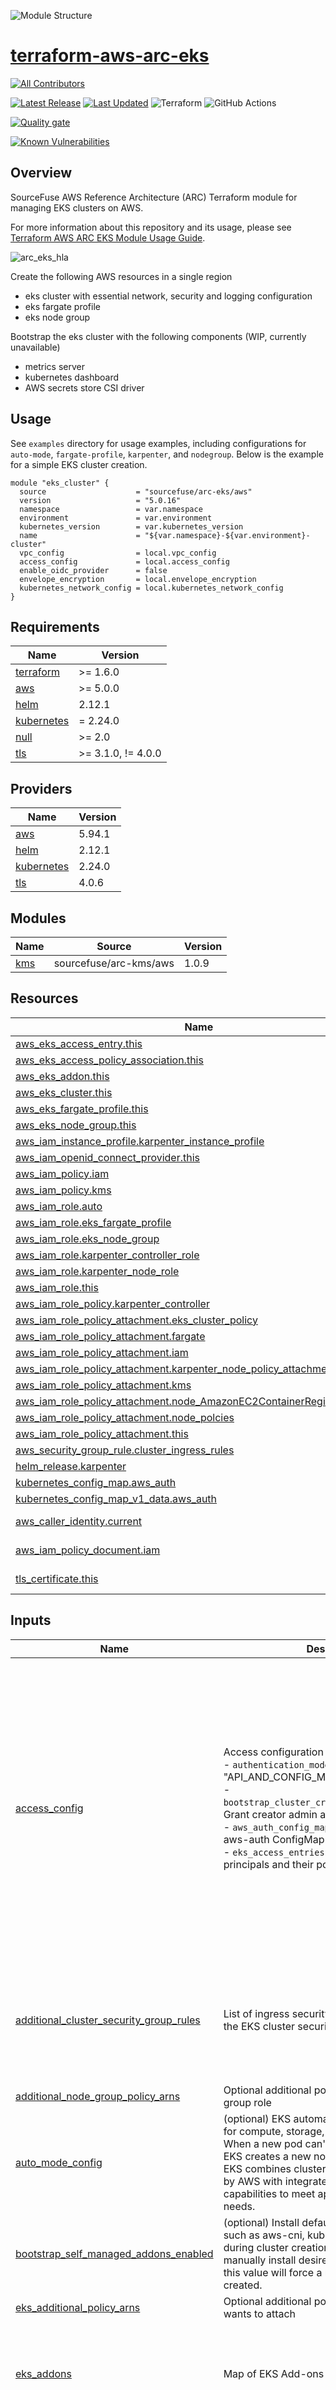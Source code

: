 ![Module Structure](./static/banner.png)

# [terraform-aws-arc-eks](https://github.com/sourcefuse/terraform-aws-arc-eks)
<!-- ALL-CONTRIBUTORS-BADGE:START - Do not remove or modify this section -->
[![All Contributors](https://img.shields.io/badge/all_contributors-4-orange.svg?style=flat-square)](#contributors-)
<!-- ALL-CONTRIBUTORS-BADGE:END -->

<a href="https://github.com/sourcefuse/terraform-aws-arc-eks/releases/latest"><img src="https://img.shields.io/github/release/sourcefuse/terraform-aws-arc-eks.svg?style=for-the-badge" alt="Latest Release"/></a> <a href="https://github.com/sourcefuse/terraform-aws-arc-eks/commits"><img src="https://img.shields.io/github/last-commit/sourcefuse/terraform-aws-arc-eks.svg?style=for-the-badge" alt="Last Updated"/></a> ![Terraform](https://img.shields.io/badge/terraform-%235835CC.svg?style=for-the-badge&logo=terraform&logoColor=white) ![GitHub Actions](https://img.shields.io/badge/github%20actions-%232671E5.svg?style=for-the-badge&logo=githubactions&logoColor=white)

[![Quality gate](https://sonarcloud.io/api/project_badges/quality_gate?project=sourcefuse_terraform-aws-arc-eks)](https://sonarcloud.io/summary/new_code?id=sourcefuse_terraform-aws-arc-eks)

[![Known Vulnerabilities](https://github.com/sourcefuse/terraform-aws-ref-arch-eks/actions/workflows/snyk.yaml/badge.svg)](https://github.com/sourcefuse/terraform-aws-ref-arch-eks/actions/workflows/snyk.yaml)

## Overview

SourceFuse AWS Reference Architecture (ARC) Terraform module for managing EKS clusters on AWS.

For more information about this repository and its usage, please see [Terraform AWS ARC EKS Module Usage Guide](docs/module-usage-guide/README.md).

![arc_eks_hla](./static/arc_eks_hla.png)

Create the following AWS resources in a single region

* eks cluster with essential network, security and logging configuration
* eks fargate profile
* eks node group

Bootstrap the eks cluster with the following components (WIP, currently unavailable)

* metrics server
* kubernetes dashboard
* AWS secrets store CSI driver

## Usage
See `examples` directory for usage  examples, including configurations for `auto-mode`, `fargate-profile`, `karpenter`, and `nodegroup`. Below is the example for a simple EKS cluster creation.
```hcl
module "eks_cluster" {
  source                    = "sourcefuse/arc-eks/aws"
  version                   = "5.0.16"
  namespace                 = var.namespace
  environment               = var.environment
  kubernetes_version        = var.kubernetes_version
  name                      = "${var.namespace}-${var.environment}-cluster"
  vpc_config                = local.vpc_config
  access_config             = local.access_config
  enable_oidc_provider      = false
  envelope_encryption       = local.envelope_encryption
  kubernetes_network_config = local.kubernetes_network_config
}
```



<!-- BEGINNING OF PRE-COMMIT-TERRAFORM DOCS HOOK -->
## Requirements

| Name | Version |
|------|---------|
| <a name="requirement_terraform"></a> [terraform](#requirement\_terraform) | >= 1.6.0 |
| <a name="requirement_aws"></a> [aws](#requirement\_aws) | >= 5.0.0 |
| <a name="requirement_helm"></a> [helm](#requirement\_helm) | 2.12.1 |
| <a name="requirement_kubernetes"></a> [kubernetes](#requirement\_kubernetes) | = 2.24.0 |
| <a name="requirement_null"></a> [null](#requirement\_null) | >= 2.0 |
| <a name="requirement_tls"></a> [tls](#requirement\_tls) | >= 3.1.0, != 4.0.0 |

## Providers

| Name | Version |
|------|---------|
| <a name="provider_aws"></a> [aws](#provider\_aws) | 5.94.1 |
| <a name="provider_helm"></a> [helm](#provider\_helm) | 2.12.1 |
| <a name="provider_kubernetes"></a> [kubernetes](#provider\_kubernetes) | 2.24.0 |
| <a name="provider_tls"></a> [tls](#provider\_tls) | 4.0.6 |

## Modules

| Name | Source | Version |
|------|--------|---------|
| <a name="module_kms"></a> [kms](#module\_kms) | sourcefuse/arc-kms/aws | 1.0.9 |

## Resources

| Name | Type |
|------|------|
| [aws_eks_access_entry.this](https://registry.terraform.io/providers/hashicorp/aws/latest/docs/resources/eks_access_entry) | resource |
| [aws_eks_access_policy_association.this](https://registry.terraform.io/providers/hashicorp/aws/latest/docs/resources/eks_access_policy_association) | resource |
| [aws_eks_addon.this](https://registry.terraform.io/providers/hashicorp/aws/latest/docs/resources/eks_addon) | resource |
| [aws_eks_cluster.this](https://registry.terraform.io/providers/hashicorp/aws/latest/docs/resources/eks_cluster) | resource |
| [aws_eks_fargate_profile.this](https://registry.terraform.io/providers/hashicorp/aws/latest/docs/resources/eks_fargate_profile) | resource |
| [aws_eks_node_group.this](https://registry.terraform.io/providers/hashicorp/aws/latest/docs/resources/eks_node_group) | resource |
| [aws_iam_instance_profile.karpenter_instance_profile](https://registry.terraform.io/providers/hashicorp/aws/latest/docs/resources/iam_instance_profile) | resource |
| [aws_iam_openid_connect_provider.this](https://registry.terraform.io/providers/hashicorp/aws/latest/docs/resources/iam_openid_connect_provider) | resource |
| [aws_iam_policy.iam](https://registry.terraform.io/providers/hashicorp/aws/latest/docs/resources/iam_policy) | resource |
| [aws_iam_policy.kms](https://registry.terraform.io/providers/hashicorp/aws/latest/docs/resources/iam_policy) | resource |
| [aws_iam_role.auto](https://registry.terraform.io/providers/hashicorp/aws/latest/docs/resources/iam_role) | resource |
| [aws_iam_role.eks_fargate_profile](https://registry.terraform.io/providers/hashicorp/aws/latest/docs/resources/iam_role) | resource |
| [aws_iam_role.eks_node_group](https://registry.terraform.io/providers/hashicorp/aws/latest/docs/resources/iam_role) | resource |
| [aws_iam_role.karpenter_controller_role](https://registry.terraform.io/providers/hashicorp/aws/latest/docs/resources/iam_role) | resource |
| [aws_iam_role.karpenter_node_role](https://registry.terraform.io/providers/hashicorp/aws/latest/docs/resources/iam_role) | resource |
| [aws_iam_role.this](https://registry.terraform.io/providers/hashicorp/aws/latest/docs/resources/iam_role) | resource |
| [aws_iam_role_policy.karpenter_controller](https://registry.terraform.io/providers/hashicorp/aws/latest/docs/resources/iam_role_policy) | resource |
| [aws_iam_role_policy_attachment.eks_cluster_policy](https://registry.terraform.io/providers/hashicorp/aws/latest/docs/resources/iam_role_policy_attachment) | resource |
| [aws_iam_role_policy_attachment.fargate](https://registry.terraform.io/providers/hashicorp/aws/latest/docs/resources/iam_role_policy_attachment) | resource |
| [aws_iam_role_policy_attachment.iam](https://registry.terraform.io/providers/hashicorp/aws/latest/docs/resources/iam_role_policy_attachment) | resource |
| [aws_iam_role_policy_attachment.karpenter_node_policy_attachment](https://registry.terraform.io/providers/hashicorp/aws/latest/docs/resources/iam_role_policy_attachment) | resource |
| [aws_iam_role_policy_attachment.kms](https://registry.terraform.io/providers/hashicorp/aws/latest/docs/resources/iam_role_policy_attachment) | resource |
| [aws_iam_role_policy_attachment.node_AmazonEC2ContainerRegistryPullOnly](https://registry.terraform.io/providers/hashicorp/aws/latest/docs/resources/iam_role_policy_attachment) | resource |
| [aws_iam_role_policy_attachment.node_polcies](https://registry.terraform.io/providers/hashicorp/aws/latest/docs/resources/iam_role_policy_attachment) | resource |
| [aws_iam_role_policy_attachment.this](https://registry.terraform.io/providers/hashicorp/aws/latest/docs/resources/iam_role_policy_attachment) | resource |
| [aws_security_group_rule.cluster_ingress_rules](https://registry.terraform.io/providers/hashicorp/aws/latest/docs/resources/security_group_rule) | resource |
| [helm_release.karpenter](https://registry.terraform.io/providers/hashicorp/helm/2.12.1/docs/resources/release) | resource |
| [kubernetes_config_map.aws_auth](https://registry.terraform.io/providers/hashicorp/kubernetes/2.24.0/docs/resources/config_map) | resource |
| [kubernetes_config_map_v1_data.aws_auth](https://registry.terraform.io/providers/hashicorp/kubernetes/2.24.0/docs/resources/config_map_v1_data) | resource |
| [aws_caller_identity.current](https://registry.terraform.io/providers/hashicorp/aws/latest/docs/data-sources/caller_identity) | data source |
| [aws_iam_policy_document.iam](https://registry.terraform.io/providers/hashicorp/aws/latest/docs/data-sources/iam_policy_document) | data source |
| [tls_certificate.this](https://registry.terraform.io/providers/hashicorp/tls/latest/docs/data-sources/certificate) | data source |

## Inputs

| Name | Description | Type | Default | Required |
|------|-------------|------|---------|:--------:|
| <a name="input_access_config"></a> [access\_config](#input\_access\_config) | Access configuration for the cluster.<br>- `authentication_mode`: One of "API" or "API\_AND\_CONFIG\_MAP"<br>- `bootstrap_cluster_creator_admin_permissions`: Grant creator admin access<br>- `aws_auth_config_map`: (optional) Config for aws-auth ConfigMap<br>- `eks_access_entries`: (optional) List of principals and their policy associations | <pre>object({<br>    authentication_mode                         = optional(string, "API")<br>    bootstrap_cluster_creator_admin_permissions = optional(bool, false)<br><br>    aws_auth_config_map = optional(object({<br>      create   = optional(bool, false)<br>      manage   = optional(bool, false)<br>      roles    = optional(list(any), [])<br>      users    = optional(list(any), [])<br>      accounts = optional(list(string), [])<br>    }), {})<br><br>    eks_access_entries = optional(list(object({<br>      principal_arn = optional(string)<br>      policy_arns   = optional(list(string))<br>      access_scope = optional(object({<br>        type       = string<br>        namespaces = optional(list(string))<br>      }))<br>    })), [])<br>  })</pre> | <pre>{<br>  "authentication_mode": "API",<br>  "bootstrap_cluster_creator_admin_permissions": false<br>}</pre> | no |
| <a name="input_additional_cluster_security_group_rules"></a> [additional\_cluster\_security\_group\_rules](#input\_additional\_cluster\_security\_group\_rules) | List of ingress security group rules to apply to the EKS cluster security group | <pre>list(object({<br>    from_port        = number<br>    to_port          = number<br>    protocol         = string<br>    cidr_blocks      = optional(list(string), [])<br>    ipv6_cidr_blocks = optional(list(string), [])<br>    description      = optional(string)<br>  }))</pre> | `[]` | no |
| <a name="input_additional_node_group_policy_arns"></a> [additional\_node\_group\_policy\_arns](#input\_additional\_node\_group\_policy\_arns) | Optional additional policies to attach to node group role | `list(string)` | `[]` | no |
| <a name="input_auto_mode_config"></a> [auto\_mode\_config](#input\_auto\_mode\_config) | (optional) EKS automates routine cluster tasks for compute, storage, and networking.<br>When a new pod can't fit onto existing nodes, EKS creates a new node.<br>EKS combines cluster infrastructure managed by AWS with integrated Kubernetes capabilities to meet application compute needs. | <pre>object({<br>    enable        = optional(bool, false)<br>    node_pools    = optional(list(string), ["general-purpose", "system"])<br>    node_role_arn = optional(string, null)<br>  })</pre> | <pre>{<br>  "enable": false<br>}</pre> | no |
| <a name="input_bootstrap_self_managed_addons_enabled"></a> [bootstrap\_self\_managed\_addons\_enabled](#input\_bootstrap\_self\_managed\_addons\_enabled) | (optional) Install default unmanaged add-ons, such as aws-cni, kube-proxy, and CoreDNS during cluster creation. If false, you must manually install desired add-ons. Changing this value will force a new cluster to be created. | `bool` | `true` | no |
| <a name="input_eks_additional_policy_arns"></a> [eks\_additional\_policy\_arns](#input\_eks\_additional\_policy\_arns) | Optional additional policy ARNs that user wants to attach | `list(string)` | `[]` | no |
| <a name="input_eks_addons"></a> [eks\_addons](#input\_eks\_addons) | Map of EKS Add-ons to create | <pre>map(object({<br>    addon_version               = optional(string)<br>    service_account_role_arn    = optional(string)<br>    resolve_conflicts_on_update = optional(string)<br>    resolve_conflicts_on_create = optional(string)<br>  }))</pre> | `{}` | no |
| <a name="input_eks_policy_arns"></a> [eks\_policy\_arns](#input\_eks\_policy\_arns) | List of IAM policy ARNs to attach to the EKS role | `list(string)` | <pre>[<br>  "arn:aws:iam::aws:policy/AmazonEKSClusterPolicy",<br>  "arn:aws:iam::aws:policy/AmazonEKSWorkerNodePolicy",<br>  "arn:aws:iam::aws:policy/AmazonEKS_CNI_Policy",<br>  "arn:aws:iam::aws:policy/AmazonEKSNetworkingPolicy",<br>  "arn:aws:iam::aws:policy/AmazonEKSComputePolicy"<br>]</pre> | no |
| <a name="input_enable_arc_zonal_shift"></a> [enable\_arc\_zonal\_shift](#input\_enable\_arc\_zonal\_shift) | (optional) Whether to enable ARC Zonal shift , it shift application traffic away from an impaired Availability Zone (AZ) in your EKS cluster. | `bool` | `false` | no |
| <a name="input_enable_oidc_provider"></a> [enable\_oidc\_provider](#input\_enable\_oidc\_provider) | Whether to enable OIDC provider | `bool` | `true` | no |
| <a name="input_enabled_cluster_log_types"></a> [enabled\_cluster\_log\_types](#input\_enabled\_cluster\_log\_types) | A list of the desired control plane logging to enable. Valid values [`api`, `audit`, `authenticator`, `controllerManager`, `scheduler`] | `list(string)` | `[]` | no |
| <a name="input_envelope_encryption"></a> [envelope\_encryption](#input\_envelope\_encryption) | Whether to enable Envelope encryption | <pre>object({<br>    enable                      = optional(bool, true)<br>    kms_deletion_window_in_days = optional(number, 10)<br>    resources                   = optional(list(string), ["secrets"])<br>    key_arn                     = optional(string, null) // if null it created new KMS key<br>  })</pre> | <pre>{<br>  "enable": true,<br>  "resources": [<br>    "secrets"<br>  ]<br>}</pre> | no |
| <a name="input_environment"></a> [environment](#input\_environment) | ID element. Usually used for region e.g. 'uw2', 'us-west-2', OR role 'prod', 'staging', 'dev', 'UAT' | `string` | n/a | yes |
| <a name="input_fargate_profile_config"></a> [fargate\_profile\_config](#input\_fargate\_profile\_config) | Combined configuration for the EKS Fargate profile, including IAM policies. | <pre>object({<br>    enable                 = bool<br>    fargate_profile_name   = optional(string)<br>    pod_execution_role_arn = optional(string)<br>    subnet_ids             = optional(list(string))<br>    selectors = optional(list(object({<br>      namespace = string<br>      labels    = optional(map(string))<br>    })))<br>    tags                   = optional(map(string), {})<br>    policy_arns            = optional(list(string), ["arn:aws:iam::aws:policy/AmazonEKSFargatePodExecutionRolePolicy"])<br>    additional_policy_arns = optional(list(string), [])<br>  })</pre> | <pre>{<br>  "enable": false<br>}</pre> | no |
| <a name="input_karpenter_config"></a> [karpenter\_config](#input\_karpenter\_config) | Configuration for Karpenter | <pre>object({<br>    enable                                  = bool<br>    name                                    = optional(string)<br>    namespace                               = optional(string, "karpenter")<br>    create_namespace                        = optional(bool)<br>    version                                 = optional(string, "0.36.0")<br>    helm_repository                         = optional(string, "oci://public.ecr.aws/karpenter")<br>    chart                                   = optional(string)<br>    additional_karpenter_node_role_policies = optional(list(string), [])<br>    helm_release_values                     = optional(any)<br>    helm_release_set_values = optional(list(object({<br>      name  = string<br>      value = string<br>    })), [])<br>  })</pre> | <pre>{<br>  "enable": false<br>}</pre> | no |
| <a name="input_kubernetes_network_config"></a> [kubernetes\_network\_config](#input\_kubernetes\_network\_config) | Configuration block for Kubernetes network.<br><br>- `service_ipv4_cidr`: Optional custom CIDR block for Kubernetes service IPs. Must be within 10.0.0.0/8, 172.16.0.0/12, or 192.168.0.0/16 and have a netmask between /12 and /24.<br>- `ip_family`: The IP family to assign (ipv4 or ipv6). Default is ipv4. | <pre>object({<br>    ipv4_cidr = optional(string, null)<br>    ip_family = optional(string, "ipv4")<br>  })</pre> | <pre>{<br>  "ip_family": "ipv4"<br>}</pre> | no |
| <a name="input_kubernetes_version"></a> [kubernetes\_version](#input\_kubernetes\_version) | Desired Kubernetes master version | `string` | n/a | yes |
| <a name="input_name"></a> [name](#input\_name) | EKS Cluster name | `string` | n/a | yes |
| <a name="input_namespace"></a> [namespace](#input\_namespace) | Namespace your resource belongs to.<br>Usually an abbreviation of your organization name, e.g. 'example' or 'arc', to help ensure generated IDs are globally unique" | `string` | n/a | yes |
| <a name="input_node_group_config"></a> [node\_group\_config](#input\_node\_group\_config) | Configuration for EKS managed node groups.<br><br>- enable: Controls whether EKS node groups should be created.<br>- config: A map of node group configurations, where each key is an identifier for a node group.<br>  Each node group object may include:<br><br>  - node\_group\_name: (Optional) Custom name for the node group. If not specified, a default will be used.<br>  - node\_role\_arn: (Optional) ARN of the IAM role for the node group.<br>  - release\_version: (Optional) AMI version for the node group.<br>  - scaling\_config: Required settings for desired, minimum, and maximum node counts.<br>  - taints: (Optional) List of taints applied to nodes, each with a key, value (optional), and effect.<br>  - update\_config: (Optional) Configuration for rolling updates, such as max unavailable nodes.<br>  - remote\_access: (Optional) SSH access configuration, including key name and allowed source security group IDs.<br>  - launch\_template: (Optional) Launch template settings, including ID, name, and version.<br>  - node\_repair\_config: (Optional) Node auto-repair configuration (e.g., self-healing).<br>  - instance\_types: (Optional) List of EC2 instance types to use (default is ["t3.medium"]).<br>  - ami\_type: (Optional) AMI type (e.g., "AL2\_x86\_64", "BOTTLEROCKET\_x86\_64").<br>  - disk\_size: (Optional) Size in GiB of the root EBS volume.<br>  - capacity\_type: (Optional) Capacity type ("ON\_DEMAND" or "SPOT"), defaults to "ON\_DEMAND".<br>  - labels: (Optional) Key-value map of Kubernetes labels to apply to the nodes.<br>  - ignore\_desired\_size: (Optional) If true, the desired size will be ignored during updates (default: false).<br>  - subnet\_ids: Required list of subnet IDs where the node group will be deployed.<br>  - kubernetes\_version: (Optional) Kubernetes version to use for the node group. | <pre>object({<br>    enable = bool<br>    config = map(object({<br>      node_group_name = optional(string)<br>      node_role_arn   = optional(string)<br>      release_version = optional(string)<br>      scaling_config = object({<br>        desired_size = number<br>        max_size     = number<br>        min_size     = number<br>      })<br>      taints = optional(list(object({<br>        key    = string<br>        value  = optional(string)<br>        effect = string<br>      })), [])<br>      update_config = optional(object({<br>        max_unavailable            = optional(number)<br>        max_unavailable_percentage = optional(number)<br>      }))<br>      remote_access = optional(object({<br>        ec2_ssh_key               = string<br>        source_security_group_ids = list(string)<br>      }))<br>      launch_template = optional(object({<br>        id      = optional(string)<br>        name    = optional(string)<br>        version = string<br>      }))<br>      node_repair_config = optional(object({<br>        enabled = bool<br>      }))<br>      instance_types      = optional(list(string), ["t3.medium"])<br>      ami_type            = optional(string)<br>      disk_size           = optional(number)<br>      capacity_type       = optional(string, "ON_DEMAND")<br>      labels              = optional(map(string), {})<br>      ignore_desired_size = optional(bool, false)<br>      subnet_ids          = list(string)<br>      kubernetes_version  = optional(string)<br>    }))<br>  })</pre> | <pre>{<br>  "config": {},<br>  "enable": false<br>}</pre> | no |
| <a name="input_node_group_policy_arns"></a> [node\_group\_policy\_arns](#input\_node\_group\_policy\_arns) | Default policies for EKS node group | `list(string)` | <pre>[<br>  "arn:aws:iam::aws:policy/AmazonEKSWorkerNodePolicy",<br>  "arn:aws:iam::aws:policy/AmazonEKS_CNI_Policy",<br>  "arn:aws:iam::aws:policy/AmazonEC2ContainerRegistryReadOnly"<br>]</pre> | no |
| <a name="input_tags"></a> [tags](#input\_tags) | Tags for EKS resources | `map(string)` | `{}` | no |
| <a name="input_upgrade_policy"></a> [upgrade\_policy](#input\_upgrade\_policy) | (optional) Support type to use for the cluster. If the cluster is set to EXTENDED, it will enter extended support at the end of standard support.<br>    If the cluster is set to STANDARD, it will be automatically upgraded at the end of standard support.<br>    Valid values are EXTENDED, STANDARD"<br><br>    STANDARD - This option supports the Kubernetes version for 14 months after the release date. There is no additional cost. When standard support ends, your cluster will be auto upgraded to the next version.<br>    EXTENDED - This option supports the Kubernetes version for 26 months after the release date. The extended support period has an additional hourly cost that begins after the standard support period ends. When extended support ends, your cluster will be auto upgraded to the next version. | `string` | `"STANDARD"` | no |
| <a name="input_vpc_config"></a> [vpc\_config](#input\_vpc\_config) | Configuration block for VPC settings:<br>  - security\_group\_ids: List of security group IDs associated with the VPC.<br>  - subnet\_ids: List of subnet IDs where resources will be deployed.<br>  - endpoint\_private\_access: Enable or disable private access to the cluster endpoint.<br>  - endpoint\_public\_access: Enable or disable public access to the cluster endpoint.<br>  - public\_access\_cidrs: CIDR blocks that can access the public endpoint (if enabled). | <pre>object({<br>    security_group_ids      = optional(list(string), [])<br>    subnet_ids              = list(string)<br>    endpoint_private_access = optional(bool, false)<br>    endpoint_public_access  = optional(bool, true)<br>    public_access_cidrs     = optional(list(string), ["0.0.0.0/0"])<br>  })</pre> | n/a | yes |

## Outputs

| Name | Description |
|------|-------------|
| <a name="output_arn"></a> [arn](#output\_arn) | The Amazon Resource Name (ARN) of the EKS cluster |
| <a name="output_certificate_authority_data"></a> [certificate\_authority\_data](#output\_certificate\_authority\_data) | The base64-encoded certificate data required to communicate with the EKS cluster |
| <a name="output_eks_cluster_id"></a> [eks\_cluster\_id](#output\_eks\_cluster\_id) | The unique identifier of the EKS cluster |
| <a name="output_eks_cluster_security_group_id"></a> [eks\_cluster\_security\_group\_id](#output\_eks\_cluster\_security\_group\_id) | The ID of the security group associated with the EKS cluster's control plane |
| <a name="output_endpoint"></a> [endpoint](#output\_endpoint) | The endpoint for the EKS cluster API server |
| <a name="output_name"></a> [name](#output\_name) | The name of the EKS cluster |
| <a name="output_oidc_provider_url"></a> [oidc\_provider\_url](#output\_oidc\_provider\_url) | The OIDC identity provider URL for the EKS cluster (without the https:// prefix) |
<!-- END OF PRE-COMMIT-TERRAFORM DOCS HOOK -->

## Kubernetes dashboard
To view the dashboard, run the following commands:

```shell
aws eks update-kubeconfig --name refarch-dev-primary-k8s-cluster --region us-east-1
kubectl -n kube-system describe secret $(kubectl -n kube-system get secret | grep eks-dashboard-viewer | awk '{print $1}') #Copy the token from the output
kubectl proxy
```

Then navigate to:

```text
http://localhost:8001/api/v1/namespaces/kubernetes-dashboard/services/https:kubernetes-dashboard:/proxy/#/login
```

and use the copied token to login
## Development

### Prerequisites

- [terraform](https://learn.hashicorp.com/terraform/getting-started/install#installing-terraform)
- [terraform-docs](https://github.com/segmentio/terraform-docs)
- [pre-commit](https://pre-commit.com/#install)
- [golang](https://golang.org/doc/install#install)
- [golint](https://github.com/golang/lint#installation)

### Configurations

- Configure pre-commit hooks
```sh
pre-commit install
```

- Configure golang deps for tests
```sh
> go get github.com/gruntwork-io/terratest/modules/terraform
> go get github.com/stretchr/testify/assert
```
### Git commits

while Contributing or doing git commit please specify the breaking change in your commit message whether its major,minor or patch

For Example

```sh
git commit -m "your commit message #major"
```
By specifying this , it will bump the version and if you dont specify this in your commit message then by default it will consider patch and will bump that accordingly

### Tests

- Tests are available in `test` directory

- In the test directory, run the below command
```sh
go test
```

## Authors

This project is authored by below people

- SourceFuse ARC Team

## Contributors ✨

Thanks goes to these wonderful people ([emoji key](https://allcontributors.org/docs/en/emoji-key)):

<!-- ALL-CONTRIBUTORS-LIST:START - Do not remove or modify this section -->
<!-- prettier-ignore-start -->
<!-- markdownlint-disable -->
<table>
  <tbody>
    <tr>
      <td align="center" valign="top" width="14.28%"><a href="https://github.com/vijay-stephen"><img src="https://avatars.githubusercontent.com/u/91307015?v=4?s=100" width="100px;" alt="vijay-stephen"/><br /><sub><b>vijay-stephen</b></sub></a><br /><a href="https://github.com/sourcefuse/terraform-aws-arc-eks/commits?author=vijay-stephen" title="Code">💻</a> <a href="#infra-vijay-stephen" title="Infrastructure (Hosting, Build-Tools, etc)">🚇</a> <a href="https://github.com/sourcefuse/terraform-aws-arc-eks/commits?author=vijay-stephen" title="Documentation">📖</a> <a href="#maintenance-vijay-stephen" title="Maintenance">🚧</a> <a href="#mentoring-vijay-stephen" title="Mentoring">🧑‍🏫</a></td>
      <td align="center" valign="top" width="14.28%"><a href="https://www.sourcefuse.com/"><img src="https://avatars.githubusercontent.com/u/73998079?v=4?s=100" width="100px;" alt="Shubham Sinha"/><br /><sub><b>Shubham Sinha</b></sub></a><br /><a href="https://github.com/sourcefuse/terraform-aws-arc-eks/commits?author=shubhamsinha-sf" title="Code">💻</a> <a href="#infra-shubhamsinha-sf" title="Infrastructure (Hosting, Build-Tools, etc)">🚇</a> <a href="https://github.com/sourcefuse/terraform-aws-arc-eks/commits?author=shubhamsinha-sf" title="Documentation">📖</a> <a href="#maintenance-shubhamsinha-sf" title="Maintenance">🚧</a> <a href="#mentoring-shubhamsinha-sf" title="Mentoring">🧑‍🏫</a></td>
      <td align="center" valign="top" width="14.28%"><a href="https://sourcefuse.com"><img src="https://avatars.githubusercontent.com/u/89415058?v=4?s=100" width="100px;" alt="Travis Saucier"/><br /><sub><b>Travis Saucier</b></sub></a><br /><a href="https://github.com/sourcefuse/terraform-aws-arc-eks/commits?author=tsaucier-sf" title="Code">💻</a> <a href="#infra-tsaucier-sf" title="Infrastructure (Hosting, Build-Tools, etc)">🚇</a> <a href="https://github.com/sourcefuse/terraform-aws-arc-eks/commits?author=tsaucier-sf" title="Documentation">📖</a> <a href="#maintenance-tsaucier-sf" title="Maintenance">🚧</a> <a href="#mentoring-tsaucier-sf" title="Mentoring">🧑‍🏫</a></td>
      <td align="center" valign="top" width="14.28%"><a href="https://github.com/mayank0202"><img src="https://avatars.githubusercontent.com/u/83959396?v=4?s=100" width="100px;" alt="Mayank Sharma"/><br /><sub><b>Mayank Sharma</b></sub></a><br /><a href="https://github.com/sourcefuse/terraform-aws-arc-eks/commits?author=mayank0202" title="Code">💻</a> <a href="#infra-mayank0202" title="Infrastructure (Hosting, Build-Tools, etc)">🚇</a> <a href="https://github.com/sourcefuse/terraform-aws-arc-eks/commits?author=mayank0202" title="Documentation">📖</a> <a href="#maintenance-mayank0202" title="Maintenance">🚧</a> <a href="#mentoring-mayank0202" title="Mentoring">🧑‍🏫</a></td>
    </tr>
  </tbody>
</table>

<!-- markdownlint-restore -->
<!-- prettier-ignore-end -->

<!-- ALL-CONTRIBUTORS-LIST:END -->

This project follows the [all-contributors](https://github.com/all-contributors/all-contributors) specification. Contributions of any kind welcome!

